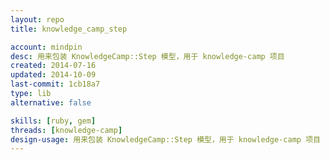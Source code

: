 ```yaml
---
layout: repo
title: knowledge_camp_step

account: mindpin
desc: 用来包装 KnowledgeCamp::Step 模型，用于 knowledge-camp 项目
created: 2014-07-16
updated: 2014-10-09
last-commit: 1cb18a7
type: lib
alternative: false

skills: [ruby, gem]
threads: [knowledge-camp]
design-usage: 用来包装 KnowledgeCamp::Step 模型，用于 knowledge-camp 项目
---
```

